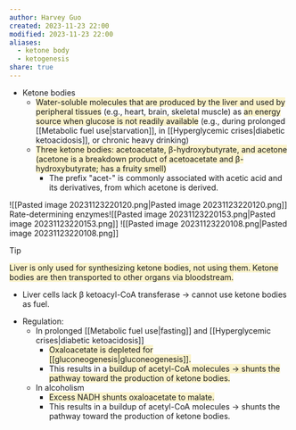 ```yaml
---
author: Harvey Guo
created: 2023-11-23 22:00
modified: 2023-11-23 22:00
aliases:
  - ketone body
  - ketogenesis
share: true
---
```

- Ketone bodies
	- <span style="background:rgba(240, 200, 0, 0.2)">Water-soluble molecules that are produced by the liver and used by peripheral tissues</span> (e.g., heart, brain, skeletal muscle) as <span style="background:rgba(240, 200, 0, 0.2)">an energy source when glucose is not readily available</span> (e.g., during prolonged [[Metabolic fuel use|starvation]], in [[Hyperglycemic crises|diabetic ketoacidosis]], or chronic heavy drinking)
	- <span style="background:rgba(240, 200, 0, 0.2)">Three ketone bodies: acetoacetate, β-hydroxybutyrate, and acetone (acetone is a breakdown product of acetoacetate and β-hydroxybutyrate; has a fruity smell)</span>
		- The prefix "acet-" is commonly associated with acetic acid and its derivatives, from which acetone is derived.

![[Pasted image 20231123220120.png|Pasted image 20231123220120.png]]
Rate-determining enzymes![[Pasted image 20231123220153.png|Pasted image 20231123220153.png]]
![[Pasted image 20231123220108.png|Pasted image 20231123220108.png]]
>[!tip] 
><span style="background:rgba(240, 200, 0, 0.2)">Liver is only used for synthesizing ketone bodies, not using them. Ketone bodies are then transported to other organs via bloodstream.</span>
>- Liver cells lack β ketoacyl-CoA transferase → cannot use ketone bodies as fuel.
- Regulation:
	- In prolonged [[Metabolic fuel use|fasting]] and [[Hyperglycemic crises|diabetic ketoacidosis]]
		- <span style="background:rgba(240, 200, 0, 0.2)">Oxaloacetate is depleted for [[gluconeogenesis|gluconeogenesis]].</span>
		- This results in a <span style="background:rgba(240, 200, 0, 0.2)">buildup of acetyl-CoA molecules → shunts the pathway toward the production of ketone bodies.</span>
	- In alcoholism
		- <span style="background:rgba(240, 200, 0, 0.2)">Excess NADH shunts oxaloacetate to malate.</span>
		- This results in a buildup of acetyl-CoA molecules → shunts the pathway toward the production of ketone bodies.